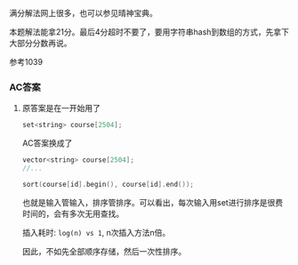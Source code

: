 满分解法网上很多，也可以参见晴神宝典。

本题解法能拿21分。最后4分超时不要了，要用字符串hash到数组的方式，先拿下大部分分数再说。

参考1039

### AC答案

1.  原答案是在一开始用了

    ```cpp
    set<string> course[2504];
    ```
    
    AC答案换成了
    
    ```cpp
    vector<string> course[2504];
    //...
    
    sort(course[id].begin(), course[id].end());
    ```
    
    也就是输入管输入，排序管排序。可以看出，每次输入用set进行排序是很费时间的，会有多次无用查找。
    
    插入耗时: `log(n) vs 1`, n次插入方法n倍。
    
    因此，不如先全部顺序存储，然后一次性排序。
